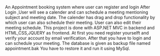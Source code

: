  An Appointment booking system where user can register and login
 After Login ,User will see a calender and can schedule a meeting mentioning subject and meeting date.
 The calender has drag and drop functionality by which user can also schedule their meeting.
 User can also edit their meeting schedule.
 This project is done with ASP.NET MVC in backend and HTML,CSS,JQUERY as frontend.
 At first you need register yourselft and verify your account by email verification.
 After that you have to login and can schedule your meeting.
 The database is given as backup file named appointment.bak
 You have to restore it and run it using MySql.
 
